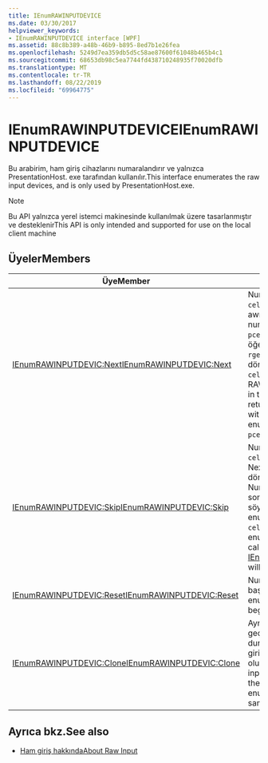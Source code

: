 ```yaml
---
title: IEnumRAWINPUTDEVICE
ms.date: 03/30/2017
helpviewer_keywords:
- IEnumRAWINPUTDEVICE interface [WPF]
ms.assetid: 88c8b389-a48b-46b9-b895-8ed7b1e26fea
ms.openlocfilehash: 5249d7ea359db5d5c58ae87600f61048b465b4c1
ms.sourcegitcommit: 68653db98c5ea7744fd438710248935f70020dfb
ms.translationtype: MT
ms.contentlocale: tr-TR
ms.lasthandoff: 08/22/2019
ms.locfileid: "69964775"
---
```

# <a name="ienumrawinputdevice"></a><span data-ttu-id="9cf0e-102">IEnumRAWINPUTDEVICE</span><span class="sxs-lookup"><span data-stu-id="9cf0e-102">IEnumRAWINPUTDEVICE</span></span>
<span data-ttu-id="9cf0e-103">Bu arabirim, ham giriş cihazlarını numaralandırır ve yalnızca PresentationHost. exe tarafından kullanılır.</span><span class="sxs-lookup"><span data-stu-id="9cf0e-103">This interface enumerates the raw input devices, and is only used by PresentationHost.exe.</span></span>  
  
> [!NOTE]
> <span data-ttu-id="9cf0e-104">Bu API yalnızca yerel istemci makinesinde kullanılmak üzere tasarlanmıştır ve desteklenir</span><span class="sxs-lookup"><span data-stu-id="9cf0e-104">This API is only intended and supported for use on the local client machine</span></span>  
  
## <a name="members"></a><span data-ttu-id="9cf0e-105">Üyeler</span><span class="sxs-lookup"><span data-stu-id="9cf0e-105">Members</span></span>  
  
|<span data-ttu-id="9cf0e-106">Üye</span><span class="sxs-lookup"><span data-stu-id="9cf0e-106">Member</span></span>|<span data-ttu-id="9cf0e-107">Açıklama</span><span class="sxs-lookup"><span data-stu-id="9cf0e-107">Description</span></span>|  
|------------|-----------------|  
|[<span data-ttu-id="9cf0e-108">IEnumRAWINPUTDEVIC:Next</span><span class="sxs-lookup"><span data-stu-id="9cf0e-108">IEnumRAWINPUTDEVIC:Next</span></span>](ienumrawinputdevic-next.md)|<span data-ttu-id="9cf0e-109">Numaralandırıcının listesindeki `celt` bir sonraki öğeleri (yani, awınputdevice yapıları) numaralandırdığından, içinde `pceltFetched`numaralandırılmış öğelerin gerçek sayısıyla `rgelt` birlikte döndürür.</span><span class="sxs-lookup"><span data-stu-id="9cf0e-109">Enumerates the next `celt` elements (that is, RAWINPUTDEVICE structures) in the enumerator's list, returning them in `rgelt` along with the actual number of enumerated elements in `pceltFetched`.</span></span>|  
|[<span data-ttu-id="9cf0e-110">IEnumRAWINPUTDEVIC:Skip</span><span class="sxs-lookup"><span data-stu-id="9cf0e-110">IEnumRAWINPUTDEVIC:Skip</span></span>](ienumrawinputdevic-skip.md)|<span data-ttu-id="9cf0e-111">Numaralandırıcının, bir sonraki `celt` [ıenumatwınputdevic:](ienumrawinputdevic-next.md) Next çağrısının bu öğeleri döndürmemesi için Numaralandırmadaki bir sonraki öğeleri atlamasını söyler.</span><span class="sxs-lookup"><span data-stu-id="9cf0e-111">Instructs the enumerator to skip the next `celt` elements in the enumeration so that the next call to [IEnumRAWINPUTDEVIC:Next](ienumrawinputdevic-next.md) will not return those elements.</span></span>|  
|[<span data-ttu-id="9cf0e-112">IEnumRAWINPUTDEVIC:Reset</span><span class="sxs-lookup"><span data-stu-id="9cf0e-112">IEnumRAWINPUTDEVIC:Reset</span></span>](ienumrawinputdevic-reset.md)|<span data-ttu-id="9cf0e-113">Numaralandırma dizisini başlangıca sıfırlar.</span><span class="sxs-lookup"><span data-stu-id="9cf0e-113">Resets the enumeration sequence to the beginning.</span></span>|  
|[<span data-ttu-id="9cf0e-114">IEnumRAWINPUTDEVIC:Clone</span><span class="sxs-lookup"><span data-stu-id="9cf0e-114">IEnumRAWINPUTDEVIC:Clone</span></span>](ienumrawinputdevic-clone.md)|<span data-ttu-id="9cf0e-115">Aynı listede yinelemek için geçerli numaralandırıcı ile aynı duruma sahip başka bir ham giriş cihazı numaralandırıcısı oluşturur.</span><span class="sxs-lookup"><span data-stu-id="9cf0e-115">Creates another raw input device enumerator with the same state as the current enumerator to iterate over the same list.</span></span>|  
  
## <a name="see-also"></a><span data-ttu-id="9cf0e-116">Ayrıca bkz.</span><span class="sxs-lookup"><span data-stu-id="9cf0e-116">See also</span></span>

- [<span data-ttu-id="9cf0e-117">Ham giriş hakkında</span><span class="sxs-lookup"><span data-stu-id="9cf0e-117">About Raw Input</span></span>](/windows/desktop/inputdev/about-raw-input)
